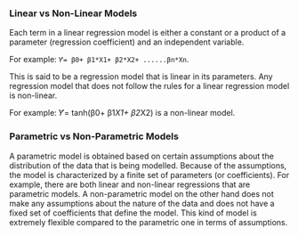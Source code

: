 ### **Linear vs Non-Linear Models**

Each term in a linear regression model is either a constant or a product of a parameter (regression coefficient) and an independent variable.

For example: `𝑌̂= β0+ β1*X1+ β2*X2+ ......βn*Xn`.

This is said to be a regression model that is linear in its parameters. Any regression model that does not follow the rules for a linear regression model is non-linear.

For example: 𝑌̂= tanh(β0+ β1*X1+ β2*X2) is a non-linear model.

### **Parametric vs Non-Parametric Models**

A parametric model is obtained based on certain assumptions about the distribution of the data that is being modelled. Because of the assumptions, the model is characterized by a finite set of parameters (or coefficients). For example, there are both linear and non-linear regressions that are parametric models. A non-parametric model on the other hand does not make any assumptions about the nature of the data and does not have a fixed set of coefficients that define the model. This kind of model is extremely flexible compared to the parametric one in terms of assumptions.